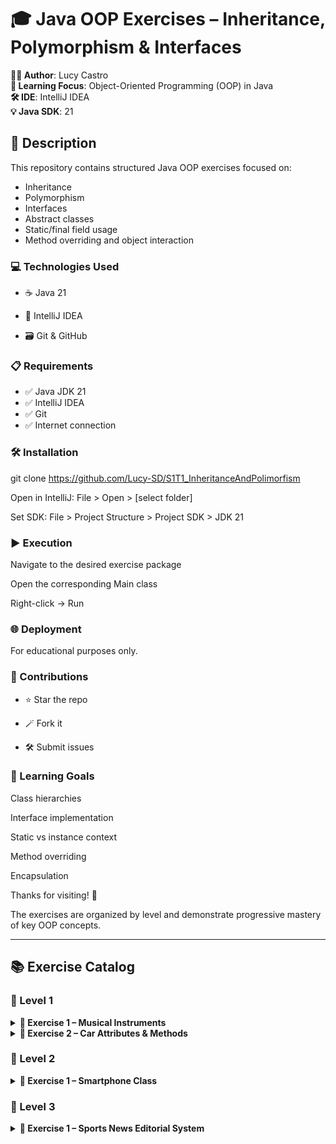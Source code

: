 # 🎓 Java OOP Exercises – Inheritance, Polymorphism & Interfaces

**👨‍💻 Author**: Lucy Castro  
**🧠 Learning Focus**: Object-Oriented Programming (OOP) in Java  
**🛠️ IDE**: IntelliJ IDEA  
**💡 Java SDK**: 21  

## 📄 Description
This repository contains structured Java OOP exercises focused on:
- Inheritance
- Polymorphism
- Interfaces
- Abstract classes
- Static/final field usage
- Method overriding and object interaction

### 💻 Technologies Used
- ☕ Java 21

- 🧠 IntelliJ IDEA

- 🗃️ Git & GitHub

### 📋 Requirements
- ✅ Java JDK 21
- ✅ IntelliJ IDEA
- ✅ Git
- ✅ Internet connection

### 🛠️ Installation

git clone https://github.com/Lucy-SD/S1T1_InheritanceAndPolimorfism

Open in IntelliJ: File > Open > [select folder]

Set SDK: File > Project Structure > Project SDK > JDK 21

### ▶️ Execution
Navigate to the desired exercise package

Open the corresponding Main class

Right-click → Run

### 🌐 Deployment
For educational purposes only.

### 🤝 Contributions
- ⭐ Star the repo

- 🪄 Fork it

- 🛠️ Submit issues

### 🎯 Learning Goals
Class hierarchies

Interface implementation

Static vs instance context

Method overriding

Encapsulation

Thanks for visiting! 🚀

The exercises are organized by level and demonstrate progressive mastery of key OOP concepts.

---

## 📚 Exercise Catalog

### 📘 Level 1
<details>
<summary><strong>🎸 Exercise 1 – Musical Instruments</strong></summary>
[... previous content ...]
</details>

<details>
<summary><strong>🚗 Exercise 2 – Car Attributes & Methods</strong></summary>
[... previous content ...]
</details>

### 📘 Level 2
<details>
<summary><strong>📱 Exercise 1 – Smartphone Class</strong></summary>
[... previous content ...]
</details>

### 📘 Level 3
<details>
<summary><strong>📰 Exercise 1 – Sports News Editorial System</strong></summary>

### 📝 Description
A sports news editorial system with journalists and categorized news articles (football, basketball, tennis, F1, and motorcycling).

### 🎯 Requirements

#### 🧑‍💼 Journalist Class
- Attributes:
  - `name` (String)
  - `dni` (final String)
  - `salary` (static double, initial value 1500€)
- Multiple journalists can work on multiple news articles

#### 📰 News Article Structure
- Base attributes:
  - `headline` (String)
  - `text` (String, empty at creation)
  - `rating` (int)
  - `price` (double)
- Sport-specific attributes:
  - **Football**: competition, club, player
  - **Basketball**: competition, club
  - **Tennis**: competition, players
  - **F1**: team
  - **Motorcycling**: team

#### 💰 Price Calculation
Implement `calculateNewsPrice()` method with sport-specific rules:
- **Football**:
  - Base: 300€
  - Champions League: +100€
  - Barça/Madrid: +100€
  - Ferran Torres/Benzema: +50€
  
- **Basketball**:
  - Base: 250€
  - Euroleague: +75€
  - Barça/Madrid: +75€

- **Tennis**:
  - Base: 150€
  - Federer/Nadal/Djokovic: +100€

- **F1**:
  - Base: 100€
  - Ferrari/Mercedes: +50€

- **Motorcycling**:
  - Base: 100€
  - Honda/Yamaha: +50€

#### ⭐ Rating Calculation
Sport-specific rating systems:
- **Football**:
  - Base: 5 points
  - Champions League: +3
  - League: +2
  - Barça/Madrid: +1
  - Ferran Torres/Benzema: +1

- **Basketball**:
  - Base: 4 points
  - Euroleague: +3
  - ACB: +2
  - Barça/Madrid: +1

- **Tennis**:
  - Base: 4 points
  - Federer/Nadal/Djokovic: +3

- **F1**:
  - Base: 4 points
  - Ferrari/Mercedes: +2

- **Motorcycling**:
  - Base: 3 points
  - Honda/Yamaha: +3

#### 🖥️ Menu System
The main class must implement:
1. Add journalist
2. Remove journalist
3. Add news to journalist
4. Remove news (requires journalist and headline)
5. Show all news by journalist
6. Calculate news rating
7. Calculate news price

### 💡 Key Concepts
- Static vs instance members
- Complex inheritance hierarchies
- Polymorphic behavior
- Encapsulation
- Menu-driven systems

### 🎯 Requirements
- All instruments share `name` and `price` attributes
- An abstract method `play()` must be implemented in each subclass
- Output should vary depending on the instrument type being played
- Demonstrate class loading occurs only once (triggered by first instance or static member access)
- Research Java's initialization blocks and static blocks

### 💡 Key Concepts
- Abstract classes
- Method overriding
- Static initialization

---

```java

